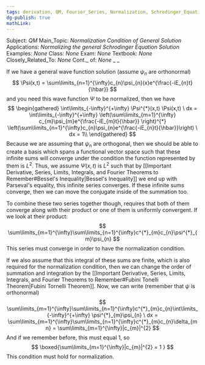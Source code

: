 ```yaml
---
tags: derivation, QM, Fourier_Series, Normalization, Schrodinger_Equation
dg-publish: true
mathLink: 
---
```

Subject: _QM_
Main\_Topic: _Normalization Condition of General Solution_
Applications: _Normalizing the general Schrodinger Equation Solution_
Examples: _None_
Class: _None_
Exam: _None_
Textbook: _None_
Closely\_Related\_To: _None_
Cont.\_ of: _None_ 
_
_

If we have a general wave function solution (assume $\psi_{n}$ are orthonormal)
$$
\Psi(x,t) = \sum\limits_{n=1}^{\infty}c_{n}\psi_{n}(x)e^{\frac{-iE_{n}t}{\hbar}}
$$
and you need this wave function $\Psi$ to be normalized, then we have 
$$
\begin{gathered}
\int\limits_{-\infty}^{+\infty} \Psi^{*}(x,t) \Psi(x,t) \ dx = \int\limits_{-\infty}^{+\infty} \left(\sum\limits_{m=1}^{\infty} c_{m}\psi_{m}e^{\frac{-iE_{m}t}{\hbar}} \right)^{*} \left(\sum\limits_{n=1}^{\infty}c_{n}\psi_{n}e^{\frac{-iE_{n}t}{\hbar}}\right) \ dx = 1\\
\end{gathered}
$$
Because we are assuming that $\psi_{n}$ are orthogonal, then we should be able to create a basis which spans a functional vector space such that these infinite sums will converge under the condition the function represented by them is $L^{2}$. Thus, we assume $\Psi(x,t)$ is $L^{2}$ such that by [[Important Derivative, Series, Limits, Integrals, and Fourier Theorems to Remember#Bessel's Inequality|Bessel's Inequality]] we end up with Parseval's equality, this infinite series converges. If these infinite sums converge, then we can move the conjugate inside of the summation too. 

To combine these two series together though, requires that both of them converge along with their product or one of them is uniformly convergent. If we look at their product:
$$
\sum\limits_{m=1}^{\infty}\sum\limits_{n=1}^{\infty}c^{*}_{m}c_{n}\psi^{*}_{m}\psi_{n}
$$
This series must converge in order to have the normalization condition. 


If we also assume that this integral of these sums are finite, which is also required for the normalization condition, then we can change the order of summation and integration by the [[Important Derivative, Series, Limits, Integrals, and Fourier Theorems to Remember#Fubini Tonelli Theorem|Fubini Tornelli Theorem]]. Now, we can write (remember that $\psi$ is orthonormal)
$$
\sum\limits_{m=1}^{\infty}\sum\limits_{n=1}^{\infty}c^{*}_{m}c_{n}\int\limits_{-\infty}^{+\infty} \psi^{*}_{m}\psi_{n} \ dx = \sum\limits_{m=1}^{\infty}\sum\limits_{n=1}^{\infty}c^{*}_{m}c_{n}\delta_{mn} = \sum\limits_{m=1}^{\infty}|c_{m}|^{2}
$$
And if we remember before, this must equal $1$, so
$$
\boxed{\sum\limits_{m=1}^{\infty}|c_{m}|^{2} = 1 }
$$
This condition must hold for normalization.